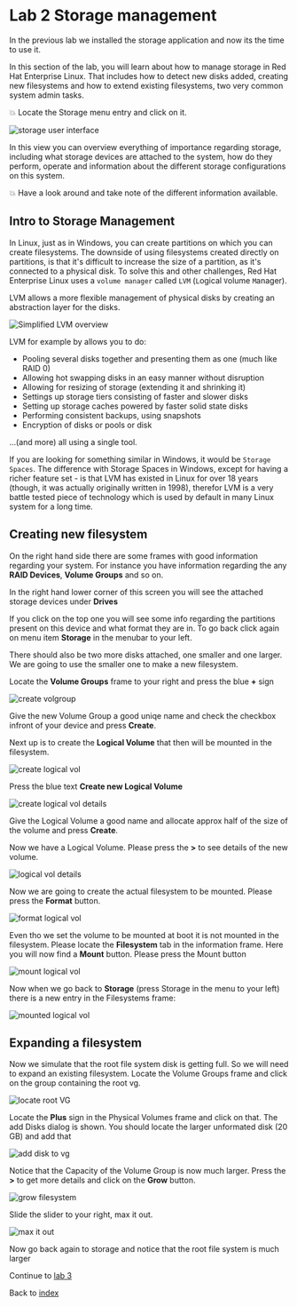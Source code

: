 # Lab 2 Storage management

In the previous lab we installed the storage application and now its the time to use it. 

In this section of the lab, you will learn about how to manage storage in Red Hat Enterprise Linux. That includes how to detect new disks added, creating new filesystems and how to extend existing filesystems, two very common system admin tasks.

:boom: Locate the Storage menu entry and click on it.

![storage user interface](images/interface_storage.png)

In this view you can overview everything of importance regarding storage, including what storage devices are attached to the system, how do they perform, operate and information about the different storage configurations on this system. 

:boom: Have a look around and take note of the different information available.

## Intro to Storage Management

In Linux, just as in Windows, you can create partitions on which you can create filesystems. The downside of using filesystems created directly on partitions, is that it's difficult to increase the size of a partition, as it's connected to a physical disk. To solve this and other challenges, Red Hat Enterprise Linux uses a ```volume manager``` called ```LVM``` (```L```ogical ```V```olume ```M```anager). 

LVM allows a more flexible management of physical disks by creating an abstraction layer for the disks.

![Simplified LVM overview](images/lvm.png)

LVM for example by allows you to do:

* Pooling several disks together and presenting them as one (much like RAID 0)
* Allowing hot swapping disks in an easy manner without disruption
* Allowing for resizing of storage (extending it and shrinking it)
* Settings up storage tiers consisting of faster and slower disks
* Setting up storage caches powered by faster solid state disks
* Performing consistent backups, using snapshots
* Encryption of disks or pools or disk

...(and more) all using a single tool.

If you are looking for something similar in Windows, it would be ```Storage Spaces```.  The difference with Storage Spaces in Windows, except for having a richer feature set - is that LVM has existed in Linux for over 18 years (though, it was actually originally written in 1998), therefor LVM is a very battle tested piece of technology which is used by default in many Linux system for a long time.

## Creating new filesystem

On the right hand side there are some frames with good information regarding your system. For instance you have information regarding the any **RAID Devices**, **Volume Groups** and so on.

In the right hand lower corner of this screen you will see the attached storage devices under **Drives**

If you click on the top one you will see some info regarding the partitions present on this device and what format they are in. To go back click again on menu item **Storage** in the menubar to your left.

There should also be two more disks attached, one smaller and one larger. We are going to use the smaller one to make a new filesystem.

Locate the **Volume Groups** frame to your right and press the blue **+** sign

![create volgroup ](images/interface_createvg.png)

Give the new Volume Group a good uniqe name and check the checkbox infront of your device and press **Create**.

Next up is to create the **Logical Volume** that then will be mounted in the filesystem.

![create logical vol ](images/interface_newlogvol.png)

Press the blue text **Create new Logical Volume**

![create logical vol details ](images/interface_createlogvol.png)

Give the Logical Volume a good name and allocate approx half of the size of the volume and press **Create**.

Now we have a Logical Volume. Please press the **>** to see details of the new volume.

![logical vol details ](images/interface_formatlv.png)

Now we are going to create the actual filesystem to be mounted. Please press the **Format** button.

![format logical vol](images/interface_formatoflv.png)

Even tho we set the volume to be mounted at boot it is not mounted in the filesystem. Please locate the **Filesystem** tab in the information frame. Here you will now find a **Mount** button. Please press the Mount button

![mount logical vol](images/interface_filesystemtab.png)

Now when we go back to **Storage** (press Storage in the menu to your left) there is a new entry in the Filesystems frame:

![mounted logical vol](images/interface_newfsadded.png)

## Expanding a filesystem

Now we simulate that the root file system disk is getting full. So we will need to expand an existing filesystem. Locate the Volume Groups frame and click on the group containing the root vg.

![locate root VG](images/interface_extendvg.png)

Locate the **Plus** sign in the Physical Volumes frame and click on that. The add Disks dialog is shown. You should locate the larger unformated disk (20 GB) and add that

![add disk to vg](images/interface_adddiskvg.png)

Notice that the Capacity of the Volume Group is now much larger. Press the **>** to get more details and click on the **Grow** button.

![grow filesystem](images/interface_growxfsvol.png)

Slide the slider to your right, max it out.

![max it out](images/interface_growslider.png)

Now go back again to storage and notice that the root file system is much larger

Continue to [lab 3](lab3.md)

Back to [index](thews.md)